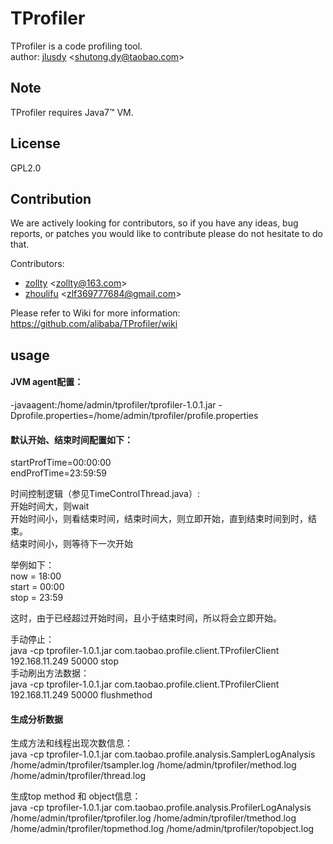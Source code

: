 # TProfiler
TProfiler is a code profiling tool.  
author: [jlusdy](https://github.com/jlusdy) \<shutong.dy@taobao.com\>

## Note
TProfiler requires Java7™ VM.

## License
GPL2.0

## Contribution
We are actively looking for contributors, so if you have any ideas, bug
reports, or patches you would like to contribute please do not hesitate
to do that.

Contributors:

* [zollty](https://github.com/zollty) \<zollty@163.com\>
* [zhoulifu](https://github.com/zhoulifu) \<zlf369777684@gmail.com\>

Please refer to Wiki for more information:
https://github.com/alibaba/TProfiler/wiki

## usage

#### JVM agent配置：   
-javaagent:/home/admin/tprofiler/tprofiler-1.0.1.jar -Dprofile.properties=/home/admin/tprofiler/profile.properties   

#### 默认开始、结束时间配置如下：  
startProfTime=00:00:00  
endProfTime=23:59:59  

时间控制逻辑（参见TimeControlThread.java）:  
开始时间大，则wait  
开始时间小，则看结束时间，结束时间大，则立即开始，直到结束时间到时，结束。  
结束时间小，则等待下一次开始  


举例如下：  
now = 18:00  
start = 00:00  
stop = 23:59  

这时，由于已经超过开始时间，且小于结束时间，所以将会立即开始。  

手动停止：  
java -cp tprofiler-1.0.1.jar com.taobao.profile.client.TProfilerClient 192.168.11.249 50000 stop  
手动刷出方法数据：  
java -cp tprofiler-1.0.1.jar com.taobao.profile.client.TProfilerClient 192.168.11.249 50000 flushmethod  


#### 生成分析数据

生成方法和线程出现次数信息：  
java -cp tprofiler-1.0.1.jar com.taobao.profile.analysis.SamplerLogAnalysis /home/admin/tprofiler/tsampler.log /home/admin/tprofiler/method.log /home/admin/tprofiler/thread.log   
   
生成top method 和 object信息：   
java -cp tprofiler-1.0.1.jar com.taobao.profile.analysis.ProfilerLogAnalysis /home/admin/tprofiler/tprofiler.log /home/admin/tprofiler/tmethod.log /home/admin/tprofiler/topmethod.log /home/admin/tprofiler/topobject.log   

